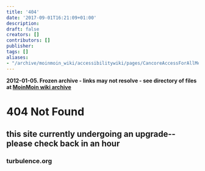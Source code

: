 ```yaml
---
title: '404'
date: '2017-09-01T16:21:09+01:00'
description: 
draft: false
creators: []
contributors: []
publisher: 
tags: []
aliases:
- "/archive/moinmoin_wiki/accessibilitywiki/pages/CancoreAccessForAllMetadataGuidelines_2fhasComponent_files/dog.html"
---
```


**2012-01-05. Frozen archive - links may not resolve - see directory of files at [MoinMoin wiki archive](/moinmoin-wiki-archive/)**
# 404 Not Found

## this site currently undergoing an upgrade--please check back in an hour

### turbulence.org
